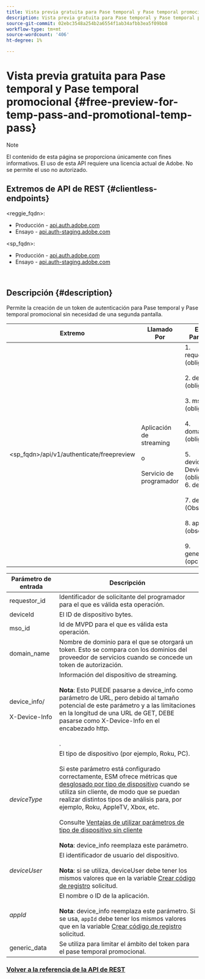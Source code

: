 ```yaml
---
title: Vista previa gratuita para Pase temporal y Pase temporal promocional
description: Vista previa gratuita para Pase temporal y Pase temporal promocional
source-git-commit: 02ebc3548a254b2a6554f1ab34afbb3ea5f09bb8
workflow-type: tm+mt
source-wordcount: '406'
ht-degree: 1%

---
```


# Vista previa gratuita para Pase temporal y Pase temporal promocional {#free-preview-for-temp-pass-and-promotional-temp-pass}

>[!NOTE]
>
>El contenido de esta página se proporciona únicamente con fines informativos. El uso de esta API requiere una licencia actual de Adobe. No se permite el uso no autorizado.

## Extremos de API de REST {#clientless-endpoints}

&lt;reggie_fqdn>:

* Producción - [api.auth.adobe.com](http://api.auth.adobe.com/)
* Ensayo - [api.auth-staging.adobe.com](http://api.auth-staging.adobe.com/)

&lt;sp_fqdn>:

* Producción - [api.auth.adobe.com](http://api.auth.adobe.com/)
* Ensayo - [api.auth-staging.adobe.com](http://api.auth-staging.adobe.com/)

</br>

## Descripción {#description}

Permite la creación de un token de autenticación para Pase temporal y Pase temporal promocional sin necesidad de una segunda pantalla.


| Extremo | Llamado  </br>Por | Entrada   </br>Parámetros | HTTP  </br>Método | Respuesta | HTTP  </br>Respuesta |
| --- | --- | --- | --- | --- | --- |
| &lt;sp_fqdn>/api/v1/authenticate/freepreview | Aplicación de streaming</br></br>o</br></br>Servicio de programador | 1. requestor_id (obligatorio)</br>    </br>2.  deviceId (obligatorio)</br>    </br>3.  mso_id (obligatorio)</br>    </br>4.  domain_name (obligatorio)</br>    </br>5.  device_info/X-Device-Info (obligatorio)</br>6.  deviceType</br>    </br>7.  deviceUser (Obsoleto)</br>    </br>8.  appId (obsoleto)</br>    </br>9.  generic_data (opcional) | POST | La respuesta correcta será un 204 Sin contenido, que indica que el token se creó correctamente y está listo para usarse en los flujos de autenticación. | 204 - Sin contenido   </br>400: Solicitud incorrecta |

<div>


| Parámetro de entrada | Descripción |
| --- | --- |
| requestor_id | Identificador de solicitante del programador para el que es válida esta operación. |
| deviceId | El ID de dispositivo bytes. |
| mso_id | Id de MVPD para el que es válida esta operación. |
| domain_name | Nombre de dominio para el que se otorgará un token. Esto se compara con los dominios del proveedor de servicios cuando se concede un token de autorización. |
| device_info/</br></br>X-Device-Info | Información del dispositivo de streaming.</br></br>**Nota**: Esto PUEDE pasarse a device_info como parámetro de URL, pero debido al tamaño potencial de este parámetro y a las limitaciones en la longitud de una URL de GET, DEBE pasarse como X-Device-Info en el encabezado http. </br></br><!--See the full details in [Passing Device and Connection Information](http://tve.helpdocsonline.com/passing-device-information)-->. |
| _deviceType_ | El tipo de dispositivo (por ejemplo, Roku, PC).</br></br>Si este parámetro está configurado correctamente, ESM ofrece métricas que [desglosado por tipo de dispositivo](/help/authentication/entitlement-service-monitoring-overview.md#clientless_device_type) cuando se utiliza sin cliente, de modo que se puedan realizar distintos tipos de análisis para, por ejemplo, Roku, AppleTV, Xbox, etc.</br></br>Consulte [Ventajas de utilizar parámetros de tipo de dispositivo sin cliente ](/help/authentication/benefits-of-using-the-clientless-devicetype-parameter-in-pass-metrics.md)</br></br>**Nota**: device_info reemplaza este parámetro. |
| _deviceUser_ | El identificador de usuario del dispositivo.</br></br>**Nota**: si se utiliza, deviceUser debe tener los mismos valores que en la variable [Crear código de registro](/help/authentication/registration-code-request.md) solicitud. |
| _appId_ | El nombre o ID de la aplicación. </br></br>**Nota**: device_info reemplaza este parámetro. Si se usa, `appId` debe tener los mismos valores que en la variable [Crear código de registro](/help/authentication/registration-code-request.md) solicitud. |
| generic_data | Se utiliza para limitar el ámbito del token para el pase temporal promocional. |


### [Volver a la referencia de la API de REST](/help/authentication/rest-api-reference.md)
